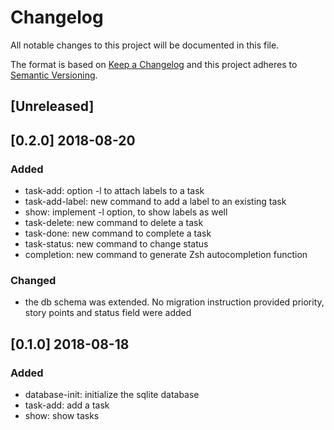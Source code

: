 # Changelog
All notable changes to this project will be documented in this file.

The format is based on [Keep a Changelog](http://keepachangelog.com/en/1.0.0/)
and this project adheres to [Semantic Versioning](http://semver.org/spec/v2.0.0.html).

## [Unreleased]

## [0.2.0] 2018-08-20
### Added
- task-add: option -l to attach labels to a task
- task-add-label: new command to add a label to an existing task
- show: implement -l option, to show labels as well
- task-delete: new command to delete a task
- task-done: new command to complete a task
- task-status: new command to change status
- completion: new command to generate Zsh autocompletion function

### Changed
- the db schema was extended. No migration instruction provided
  priority, story points and status field were added

## [0.1.0] 2018-08-18
### Added
- database-init: initialize the sqlite database
- task-add: add a task
- show: show tasks
